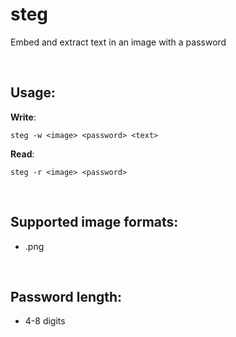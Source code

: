 # steg

Embed and extract text in an image with a password

&nbsp;

## Usage:
**Write**:

	steg -w <image> <password> <text>

**Read**:

	steg -r <image> <password>

&nbsp;

## Supported image formats:
- .png

&nbsp;

## Password length:
- 4-8 digits